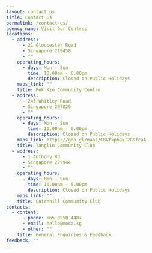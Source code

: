 ```yaml
---
layout: contact_us
title: Contact Us
permalink: /contact-us/
agency_name: Visit Our Centres
locations:
  - address:
      - 21 Gloucester Road
      - Singapore 219458
      - ""
    operating_hours:
      - days: Mon - Sun
        time: 10.00am - 6.00pm
        description: Closed on Public Holidays
    maps_link: ""
    title: Pek Kio Community Centre
  - address:
      - 245 Whitley Road
      - Singapore 297829
      - ""
    operating_hours:
      - days: Mon - Sun
        time: 10.00am - 6.00pm
        description: Closed on Public Holidays
    maps_link: https://goo.gl/maps/C8VfxphGxT2GsfcaA
    title: Tanglin Community Club
  - address:
      - 1 Anthony Rd
      - Singapore 229944
      - ""
    operating_hours:
      - days: Mon - Sun
        time: 10.00am - 6.00pm
        description: Closed on Public Holidays
    maps_link: ""
    title: Cairnhill Community Club
contacts:
  - content:
      - phone: +65 8950 4487
      - email: hello@moca.sg
      - other: ""
    title: General Enquiries & Feedback
feedback: ""
---
```

